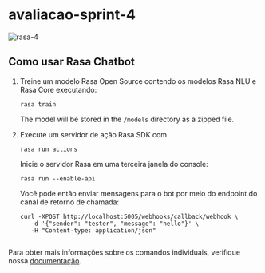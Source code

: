 # avaliacao-sprint-4
![rasa-4](https://user-images.githubusercontent.com/26391241/122766670-33afcd80-d278-11eb-97e2-8e7723290719.png)


## Como usar Rasa Chatbot
1. Treine um modelo Rasa Open Source contendo os modelos Rasa NLU e Rasa Core executando:
    ```
    rasa train
    ```
    The model will be stored in the `/models` directory as a zipped file.

2. Execute um servidor de ação Rasa SDK com
    ```
    rasa run actions
    ```
    Inicie o servidor Rasa em uma terceira janela do console:
   ```
   rasa run --enable-api
   ```

    Você pode então enviar mensagens para o bot por meio do endpoint do canal de retorno de chamada:
   ```
   curl -XPOST http://localhost:5005/webhooks/callback/webhook \
      -d '{"sender": "tester", "message": "hello"}' \
      -H "Content-type: application/json"
      

Para obter mais informações sobre os comandos individuais, verifique nossa
[documentação](http://rasa.com/docs/rasa/command-line-interface).
